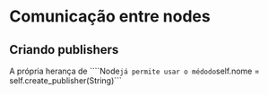 # **Comunicação entre nodes**

## Criando publishers
A própria herança de ````Node``` já permite usar o médodo ```self.nome = self.create_publisher(String)```
